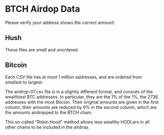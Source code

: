 # BTCH Airdop Data

Please verify your address shows the correct amount!

## Hush

These files are small and unordered.

## Bitcoin

Each CSV file has at most 1 million addresses, and are ordered from smallest to largest.

The airdrop-07.csv file is in a slightly different format, and consists of the wealthiest BTC addresses.
In particular, they are the 1% of the 1%, the 2736 addresses with the most Bitcoin. Their original
amounts are given in the first column, their amounts are reduced by 9% in the second column, which are the
amounts airdropped to the BTCH chain.

This so-called "Robin Hood" method allows less wealthy HODLers in all other chains to be included in the airdrop.
